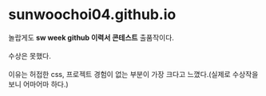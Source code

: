 # sunwoochoi04.github.io
놀랍게도 <b>sw week github 이력서 콘테스트</b> 출품작이다.<br><br>
수상은 못했다.<br><br>
이유는 허접한 css, 프로젝트 경험이 없는 부분이 가장 크다고 느꼈다.(실제로 수상작을 보니 어마어마 하다.)